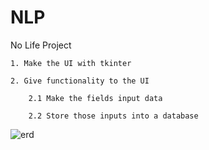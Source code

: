 # NLP
No Life Project

    1. Make the UI with tkinter
    
    2. Give functionality to the UI
    
        2.1 Make the fields input data
        
        2.2 Store those inputs into a database

![erd](https://github.com/Sansith31/nlp/assets/56215884/df373de5-5179-42c0-86f5-9081e181fec5)
